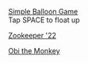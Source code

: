 [Simple Balloon Game](https://alexzrowe.github.io/Simple-Balloon-Game/) <br>
Tap SPACE to float up

[Zookeeper '22](https://alexzrowe.github.io/Zookeeper-22/)

[Obi the Monkey](https://alexzrowe.github.io/Obi-the-Monkey/)

